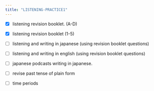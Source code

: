 ```yaml
---
title: "LISTENING-PRACTICE1"
---
```


- [x] listening revision booklet. (A-D)
- [x] listening revision booklet (1-5)
- [ ] listening and writing in japanese (using revision booklet questions)
- [ ] listening and writing in english (using revision booklet questions)
- [ ] japanese podcasts writing in japanese.

- [ ] revise past tense of plain form
- [ ] time periods
